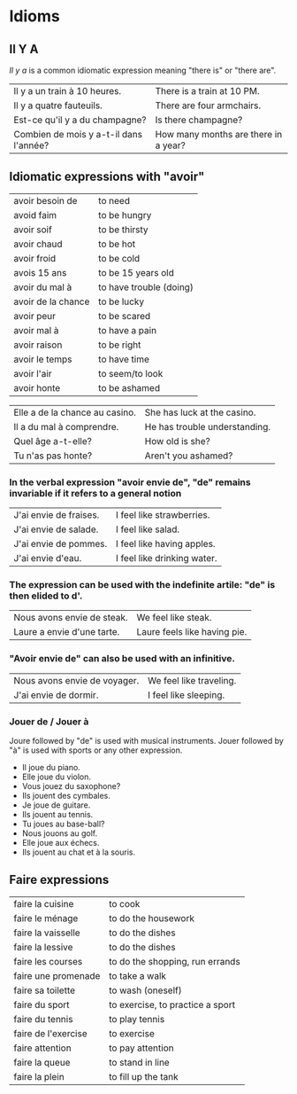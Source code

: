 # Idioms

## Il Y A

_Il y a_ is a common idiomatic expression meaning "there is" or "there are".

|                                        |                                      |
|----------------------------------------|--------------------------------------|
| Il y a un train à 10 heures.           | There is a train at 10 PM.           |
| Il y a quatre fauteuils.               | There are four armchairs.            |
| Est-ce qu'il y a du champagne?         | Is there champagne?                  |
| Combien de mois y a-t-il dans l'année? | How many months are there in a year? |

## Idiomatic expressions with "avoir"

|                    |                         |
|--------------------|-------------------------|
| avoir besoin de    | to need                 |
| avoid faim         | to be hungry            |
| avoir soif         | to be thirsty           |
| avoir chaud        | to be hot               |
| avoir froid        | to be cold              |
| avois 15 ans       | to be 15 years old      |
| avoir du mal à     | to have trouble (doing) |
| avoir de la chance | to be lucky             |
| avoir peur         | to be scared            |
| avoir mal à        | to have a pain          |
| avoir raison       | to be right             |
| avoir le temps     | to have time            |
| avoir l'air        | to seem/to look         |
| avoir honte        | to be ashamed           |

|                                |                               |
|--------------------------------|-------------------------------|
| Elle a de la chance au casino. | She has luck at the casino.   |
| Il a du mal à comprendre.      | He has trouble understanding. |
| Quel âge a-t-elle?             | How old is she?               |
| Tu n'as pas honte?             | Aren't you ashamed?           |

### In the verbal expression "avoir envie de", "de" remains invariable if it refers to a general notion

|                        |                             |
|------------------------|-----------------------------|
| J'ai envie de fraises. | I feel like strawberries.   |
| J'ai envie de salade.  | I feel like salad.          |
| J'ai envie de pommes.  | I feel like having apples.  |
| J'ai envie d'eau.      | I feel like drinking water. |

### The expression can be used with the indefinite artile: "de" is then elided to d'.

|                            |                              |
|----------------------------|------------------------------|
| Nous avons envie de steak. | We feel like steak.          |
| Laure a envie d'une tarte. | Laure feels like having pie. |

### "Avoir envie de" can also be used with an infinitive.

|                              |                         |
|------------------------------|-------------------------|
| Nous avons envie de voyager. | We feel like traveling. |
| J'ai envie de dormir.        | I feel like sleeping.   |

### Jouer de / Jouer à

Joure followed by "de" is used with musical instruments. Jouer followed
by "à" is used with sports or any other expression.

* Il joue du piano.
* Elle joue du violon.
* Vous jouez du saxophone?
* Ils jouent des cymbales.
* Je joue de guitare.
* Ils jouent au tennis.
* Tu joues au base-ball?
* Nous jouons au golf.
* Elle joue aux échecs.
* Ils jouent au chat et à la souris.

## Faire expressions

|                     |                                  |
|---------------------|----------------------------------|
| faire la cuisine    | to cook                          |
| faire le ménage     | to do the housework              |
| faire la vaisselle  | to do the dishes                 |
| faire la lessive    | to do the dishes                 |
| faire les courses   | to do the shopping, run errands  |
| faire une promenade | to take a walk                   |
| faire sa toilette   | to wash (oneself)                |
| faire du sport      | to exercise, to practice a sport |
| faire du tennis     | to play tennis                   |
| faire de l'exercise | to exercise                      |
| faire attention     | to pay attention                 |
| faire la queue      | to stand in line                 |
| faire la plein      | to fill up the tank              |
